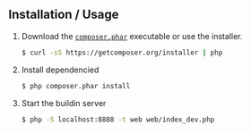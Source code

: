 Installation / Usage
--------------------

1. Download the [`composer.phar`](https://getcomposer.org/composer.phar) executable or use the installer.

    ``` sh
    $ curl -sS https://getcomposer.org/installer | php
    ```

2. Install dependencied
    
    ``` sh
    $ php composer.phar install
    ```

3. Start the buildin server

    ``` sh
    $ php -S localhost:8888 -t web web/index_dev.php
    ```
